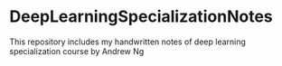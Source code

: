 # DeepLearningSpecializationNotes
This repository includes my handwritten notes of deep learning specialization course by Andrew Ng
